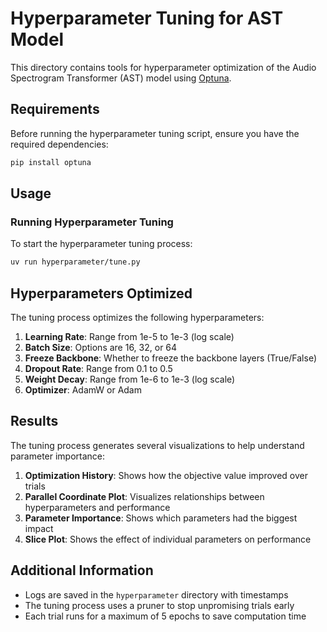 # Hyperparameter Tuning for AST Model

This directory contains tools for hyperparameter optimization of the Audio Spectrogram Transformer (AST) model using [Optuna](https://optuna.org/).

## Requirements

Before running the hyperparameter tuning script, ensure you have the required dependencies:

```bash
pip install optuna
```

## Usage

### Running Hyperparameter Tuning

To start the hyperparameter tuning process:

```bash
uv run hyperparameter/tune.py
```

## Hyperparameters Optimized

The tuning process optimizes the following hyperparameters:

1. **Learning Rate**: Range from 1e-5 to 1e-3 (log scale)
2. **Batch Size**: Options are 16, 32, or 64
3. **Freeze Backbone**: Whether to freeze the backbone layers (True/False)
4. **Dropout Rate**: Range from 0.1 to 0.5
5. **Weight Decay**: Range from 1e-6 to 1e-3 (log scale)
6. **Optimizer**: AdamW or Adam

## Results

The tuning process generates several visualizations to help understand parameter importance:

1. **Optimization History**: Shows how the objective value improved over trials
2. **Parallel Coordinate Plot**: Visualizes relationships between hyperparameters and performance
3. **Parameter Importance**: Shows which parameters had the biggest impact
4. **Slice Plot**: Shows the effect of individual parameters on performance


## Additional Information

- Logs are saved in the `hyperparameter` directory with timestamps
- The tuning process uses a pruner to stop unpromising trials early
- Each trial runs for a maximum of 5 epochs to save computation time